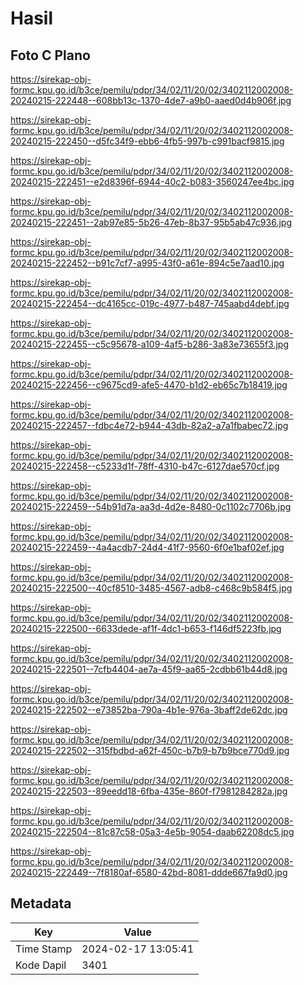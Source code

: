 # Hasil

## Foto C Plano

https://sirekap-obj-formc.kpu.go.id/b3ce/pemilu/pdpr/34/02/11/20/02/3402112002008-20240215-222448--608bb13c-1370-4de7-a9b0-aaed0d4b906f.jpg

https://sirekap-obj-formc.kpu.go.id/b3ce/pemilu/pdpr/34/02/11/20/02/3402112002008-20240215-222450--d5fc34f9-ebb6-4fb5-997b-c991bacf9815.jpg

https://sirekap-obj-formc.kpu.go.id/b3ce/pemilu/pdpr/34/02/11/20/02/3402112002008-20240215-222451--e2d8396f-6944-40c2-b083-3560247ee4bc.jpg

https://sirekap-obj-formc.kpu.go.id/b3ce/pemilu/pdpr/34/02/11/20/02/3402112002008-20240215-222451--2ab97e85-5b26-47eb-8b37-95b5ab47c936.jpg

https://sirekap-obj-formc.kpu.go.id/b3ce/pemilu/pdpr/34/02/11/20/02/3402112002008-20240215-222452--b91c7cf7-a995-43f0-a61e-894c5e7aad10.jpg

https://sirekap-obj-formc.kpu.go.id/b3ce/pemilu/pdpr/34/02/11/20/02/3402112002008-20240215-222454--dc4165cc-019c-4977-b487-745aabd4debf.jpg

https://sirekap-obj-formc.kpu.go.id/b3ce/pemilu/pdpr/34/02/11/20/02/3402112002008-20240215-222455--c5c95678-a109-4af5-b286-3a83e73655f3.jpg

https://sirekap-obj-formc.kpu.go.id/b3ce/pemilu/pdpr/34/02/11/20/02/3402112002008-20240215-222456--c9675cd9-afe5-4470-b1d2-eb65c7b18419.jpg

https://sirekap-obj-formc.kpu.go.id/b3ce/pemilu/pdpr/34/02/11/20/02/3402112002008-20240215-222457--fdbc4e72-b944-43db-82a2-a7a1fbabec72.jpg

https://sirekap-obj-formc.kpu.go.id/b3ce/pemilu/pdpr/34/02/11/20/02/3402112002008-20240215-222458--c5233d1f-78ff-4310-b47c-6127dae570cf.jpg

https://sirekap-obj-formc.kpu.go.id/b3ce/pemilu/pdpr/34/02/11/20/02/3402112002008-20240215-222459--54b91d7a-aa3d-4d2e-8480-0c1102c7706b.jpg

https://sirekap-obj-formc.kpu.go.id/b3ce/pemilu/pdpr/34/02/11/20/02/3402112002008-20240215-222459--4a4acdb7-24d4-41f7-9560-6f0e1baf02ef.jpg

https://sirekap-obj-formc.kpu.go.id/b3ce/pemilu/pdpr/34/02/11/20/02/3402112002008-20240215-222500--40cf8510-3485-4567-adb8-c468c9b584f5.jpg

https://sirekap-obj-formc.kpu.go.id/b3ce/pemilu/pdpr/34/02/11/20/02/3402112002008-20240215-222500--6633dede-af1f-4dc1-b653-f146df5223fb.jpg

https://sirekap-obj-formc.kpu.go.id/b3ce/pemilu/pdpr/34/02/11/20/02/3402112002008-20240215-222501--7cfb4404-ae7a-45f9-aa65-2cdbb61b44d8.jpg

https://sirekap-obj-formc.kpu.go.id/b3ce/pemilu/pdpr/34/02/11/20/02/3402112002008-20240215-222502--e73852ba-790a-4b1e-976a-3baff2de62dc.jpg

https://sirekap-obj-formc.kpu.go.id/b3ce/pemilu/pdpr/34/02/11/20/02/3402112002008-20240215-222502--315fbdbd-a62f-450c-b7b9-b7b9bce770d9.jpg

https://sirekap-obj-formc.kpu.go.id/b3ce/pemilu/pdpr/34/02/11/20/02/3402112002008-20240215-222503--89eedd18-6fba-435e-860f-f7981284282a.jpg

https://sirekap-obj-formc.kpu.go.id/b3ce/pemilu/pdpr/34/02/11/20/02/3402112002008-20240215-222504--81c87c58-05a3-4e5b-9054-daab62208dc5.jpg

https://sirekap-obj-formc.kpu.go.id/b3ce/pemilu/pdpr/34/02/11/20/02/3402112002008-20240215-222449--7f8180af-6580-42bd-8081-ddde667fa9d0.jpg


## Metadata

| Key        | Value               |
| ---------- | ------------------- |
| Time Stamp | 2024-02-17 13:05:41 |
| Kode Dapil | 3401                |



